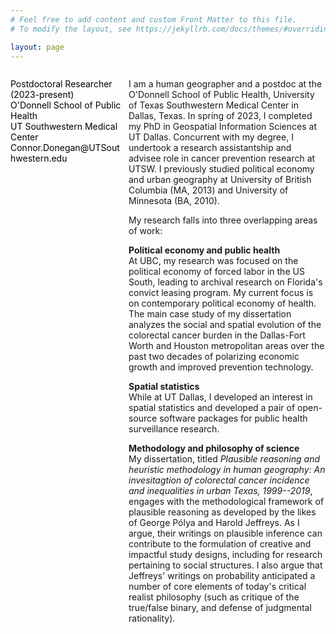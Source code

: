 ```yaml
---
# Feel free to add content and custom Front Matter to this file.
# To modify the layout, see https://jekyllrb.com/docs/themes/#overriding-theme-defaults

layout: page
---
```



<div id="left" style="float:left; width:35%; color:Black; font-size:14px">
  
<p> Postdoctoral Researcher (2023-present) <br/>
O'Donnell School of Public Health <br/>
UT Southwestern Medical Center <br/>
Connor.Donegan@UTSouthwestern.edu <br/></p>
              
</div>

<div id="right" style="float:right; width:62.5%;">

<p> I am a human geographer and a postdoc at the O'Donnell School of Public Health, University of Texas Southwestern Medical Center in Dallas, Texas. In spring of 2023, I completed my PhD in Geospatial Information Sciences at UT Dallas. Concurrent with my degree, I undertook a research assistantship and advisee role in cancer prevention research at UTSW. I previously studied political economy and urban geography at University of British Columbia (MA, 2013) and University of Minnesota (BA, 2010). </p>

<p> My research falls into three overlapping areas of work: </p>

<p> <b> Political economy and public health </b> <br/> At UBC, my research was focused on the political economy of forced labor in the US South, leading to archival research on Florida's convict leasing program. My current focus is on contemporary political economy of health. The main case study of my dissertation analyzes the social and spatial evolution of the colorectal cancer burden in the Dallas-Fort Worth and Houston metropolitan areas over the past two decades of polarizing economic growth and improved prevention technology.
</p>

<p> <b> Spatial statistics </b> <br/> While at UT Dallas, I developed an interest in spatial statistics and developed a pair of open-source software packages for public health surveillance research. 
</p>

<p> <b> Methodology and philosophy of science </b> <br/> My dissertation, titled <i>Plausible reasoning and heuristic methodology in human geography: An invesitagtion of colorectal cancer incidence and inequalities in urban Texas, 1999--2019</i>, engages with the methodological framework of plausible reasoning as developed by the likes of George Po&#769;lya and Harold Jeffreys. As I argue, their writings on plausible inference can contribute to the formulation of creative and impactful study designs, including for research pertaining to social structures. I also argue that Jeffreys' writings on probability anticipated a number of core elements of today's critical realist philosophy (such as critique of the true/false binary, and defense of judgmental rationality).
</p>
